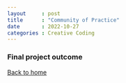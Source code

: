 ```yaml
---
layout     : post
title      : "Community of Practice"
date       : 2022-10-27
categories : Creative Coding
---
```


### Final project outcome


  [Back to home](https://elishafitri.github.io/)
  

